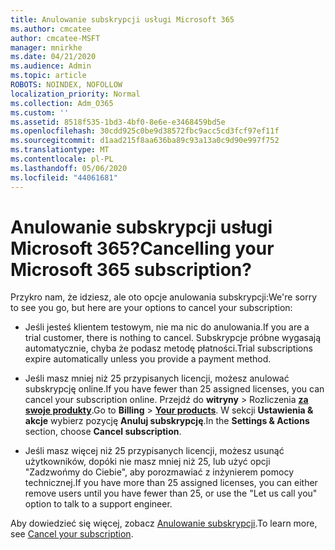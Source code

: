 ```yaml
---
title: Anulowanie subskrypcji usługi Microsoft 365
ms.author: cmcatee
author: cmcatee-MSFT
manager: mnirkhe
ms.date: 04/21/2020
ms.audience: Admin
ms.topic: article
ROBOTS: NOINDEX, NOFOLLOW
localization_priority: Normal
ms.collection: Adm_O365
ms.custom: ''
ms.assetid: 8518f535-1bd3-4bf0-8e6e-e3468459bd5e
ms.openlocfilehash: 30cdd925c0be9d38572fbc9acc5cd3fcf97ef11f
ms.sourcegitcommit: d1aad215f8aa636ba89c93a13a0c9d90e997f752
ms.translationtype: MT
ms.contentlocale: pl-PL
ms.lasthandoff: 05/06/2020
ms.locfileid: "44061681"
---
```

# <a name="cancelling-your-microsoft-365-subscription"></a><span data-ttu-id="0d635-102">Anulowanie subskrypcji usługi Microsoft 365?</span><span class="sxs-lookup"><span data-stu-id="0d635-102">Cancelling your Microsoft 365 subscription?</span></span>

<span data-ttu-id="0d635-103">Przykro nam, że idziesz, ale oto opcje anulowania subskrypcji:</span><span class="sxs-lookup"><span data-stu-id="0d635-103">We're sorry to see you go, but here are your options to cancel your subscription:</span></span>
  
- <span data-ttu-id="0d635-104">Jeśli jesteś klientem testowym, nie ma nic do anulowania.</span><span class="sxs-lookup"><span data-stu-id="0d635-104">If you are a trial customer, there is nothing to cancel.</span></span> <span data-ttu-id="0d635-105">Subskrypcje próbne wygasają automatycznie, chyba że podasz metodę płatności.</span><span class="sxs-lookup"><span data-stu-id="0d635-105">Trial subscriptions expire automatically unless you provide a payment method.</span></span>

- <span data-ttu-id="0d635-106">Jeśli masz mniej niż 25 przypisanych licencji, możesz anulować subskrypcję online.</span><span class="sxs-lookup"><span data-stu-id="0d635-106">If you have fewer than 25 assigned licenses, you can cancel your subscription online.</span></span> <span data-ttu-id="0d635-107">Przejdź do **witryny** \> Rozliczenia **[za swoje produkty](https://go.microsoft.com/fwlink/p/?linkid=842054)**.</span><span class="sxs-lookup"><span data-stu-id="0d635-107">Go to **Billing** \> **[Your products](https://go.microsoft.com/fwlink/p/?linkid=842054)**.</span></span> <span data-ttu-id="0d635-108">W sekcji **Ustawienia & akcje** wybierz pozycję **Anuluj subskrypcję**.</span><span class="sxs-lookup"><span data-stu-id="0d635-108">In the **Settings & Actions** section, choose **Cancel subscription**.</span></span>

- <span data-ttu-id="0d635-109">Jeśli masz więcej niż 25 przypisanych licencji, możesz usunąć użytkowników, dopóki nie masz mniej niż 25, lub użyć opcji "Zadzwońmy do Ciebie", aby porozmawiać z inżynierem pomocy technicznej.</span><span class="sxs-lookup"><span data-stu-id="0d635-109">If you have more than 25 assigned licenses, you can either remove users until you have fewer than 25, or use the "Let us call you" option to talk to a support engineer.</span></span>

<span data-ttu-id="0d635-110">Aby dowiedzieć się więcej, zobacz [Anulowanie subskrypcji](https://docs.microsoft.com/office365/admin/subscriptions-and-billing/cancel-your-subscription).</span><span class="sxs-lookup"><span data-stu-id="0d635-110">To learn more, see [Cancel your subscription](https://docs.microsoft.com/office365/admin/subscriptions-and-billing/cancel-your-subscription).</span></span>